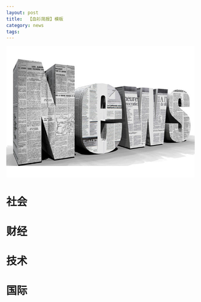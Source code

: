 ```yaml
---
layout: post
title:  【血衫简报】模板
category: news
tags: 
---
```


![](/assets/img/news.jpg)

# 社会
# 财经
# 技术
# 国际


